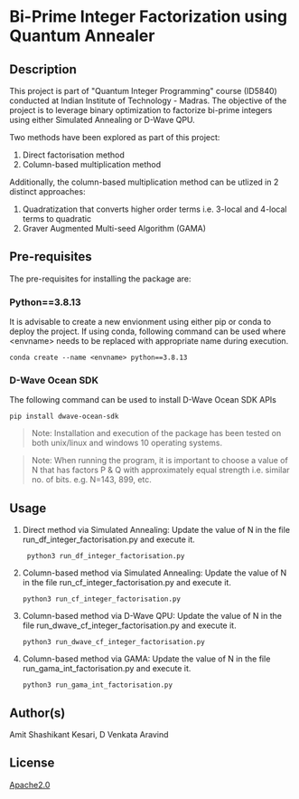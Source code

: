 # Bi-Prime Integer Factorization using Quantum Annealer

## Description
This project is part of "Quantum Integer Programming" course (ID5840) conducted at Indian Institute of Technology - Madras. The objective of the project is to leverage binary optimization to factorize bi-prime integers using either Simulated Annealing or D-Wave QPU.

Two methods have been explored as part of this project:
1. Direct factorisation method
2. Column-based multiplication method

Additionally, the column-based multiplication method can be utlized in 2 distinct approaches: 
1. Quadratization that converts higher order terms i.e. $3$-local and $4$-local terms to quadratic
2. Graver Augmented Multi-seed Algorithm (GAMA)

## Pre-requisites
The pre-requisites for installing the package are:

### Python==3.8.13
It is advisable to create a new envionment using either pip or conda to deploy the project. 
If using conda, following command can be used where \<envname> needs to be replaced with appropriate name during execution. 
    
    conda create --name <envname> python==3.8.13 

### D-Wave Ocean SDK
The following command can be used to install D-Wave Ocean SDK APIs

    pip install dwave-ocean-sdk

> Note: Installation and execution of the package has been tested on both unix/linux and windows 10 operating systems.

> Note: When running the program, it is important to choose a value of N that has factors P & Q with approximately equal strength i.e. similar no. of bits. e.g. N=143, 899, etc.

## Usage
1. Direct method via Simulated Annealing: Update the value of N in the file run_df_integer_factorisation.py and execute it.

        python3 run_df_integer_factorisation.py
   
2. Column-based method via Simulated Annealing: Update the value of N in the file run_cf_integer_factorisation.py and execute it.

       python3 run_cf_integer_factorisation.py
   
3. Column-based method via D-Wave QPU: Update the value of N in the file run_dwave_cf_integer_factorisation.py and execute it.

       python3 run_dwave_cf_integer_factorisation.py
   
4. Column-based method via GAMA: Update the value of N in the file run_gama_int_factorisation.py and execute it.

       python3 run_gama_int_factorisation.py

## Author(s)

Amit Shashikant Kesari, D Venkata Aravind 

## License
[Apache2.0](https://opensource.org/licenses/Apache-2.0)

